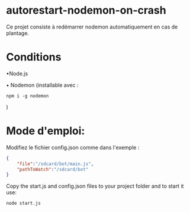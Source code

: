# autorestart-nodemon-on-crash

Ce projet consiste à redémarrer nodemon automatiquement en cas de plantage.

# Conditions

•Node.js

• Nodemon (installable avec :

    npm i -g nodemon

)

# Mode d'emploi:

Modifiez le fichier config.json comme dans l'exemple :

```json
{
    "file":"/sdcard/bot/main.js",
    "pathToWatch":"/sdcard/bot"
}
```

Copy the start.js and config.json files to your project folder and to start it use:

    node start.js
